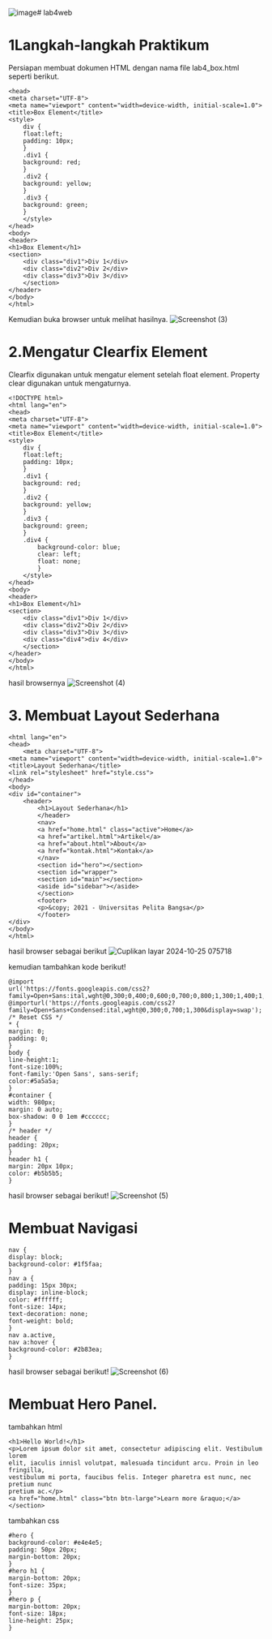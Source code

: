 ![image](https://github.com/user-attachments/assets/d5e0dac4-3271-49b9-b3bc-5cb1b6b06636)# lab4web
# 1Langkah-langkah Praktikum
Persiapan membuat dokumen HTML dengan nama file lab4_box.html seperti berikut.
```<html lang="en">
<head>
<meta charset="UTF-8">
<meta name="viewport" content="width=device-width, initial-scale=1.0">
<title>Box Element</title>
<style>
    div {
    float:left;
    padding: 10px;
    }
    .div1 {
    background: red;
    }
    .div2 {
    background: yellow;
    }
    .div3 {
    background: green;
    }
    </style>
</head>
<body>
<header>
<h1>Box Element</h1>
<section>
    <div class="div1">Div 1</div>
    <div class="div2">Div 2</div>
    <div class="div3">Div 3</div>
    </section>
</header>
</body>
</html>
```
Kemudian buka browser untuk melihat hasilnya.
![Screenshot (3)](https://github.com/user-attachments/assets/35ca4b45-d557-4802-884f-e70859af3534)

# 2.Mengatur Clearfix Element
Clearfix digunakan untuk mengatur element setelah float element. Property clear digunakan untuk
mengaturnya.
```
<!DOCTYPE html>
<html lang="en">
<head>
<meta charset="UTF-8">
<meta name="viewport" content="width=device-width, initial-scale=1.0">
<title>Box Element</title>
<style>
    div {
    float:left;
    padding: 10px;
    }
    .div1 {
    background: red;
    }
    .div2 {
    background: yellow;
    }
    .div3 {
    background: green;
    }
    .div4 {
        background-color: blue;
        clear: left;
        float: none;
        }
    </style>
</head>
<body>
<header>
<h1>Box Element</h1>
<section>
    <div class="div1">Div 1</div>
    <div class="div2">Div 2</div>
    <div class="div3">Div 3</div>
    <div class="div4">div 4</div>
    </section>
</header>
</body>
</html>
```
hasil browsernya
![Screenshot (4)](https://github.com/user-attachments/assets/70ac3c83-91c5-4295-a519-7f47c3256fda)

# 3. Membuat Layout Sederhana
```<!DOCTYPE html>
<html lang="en">
<head>
    <meta charset="UTF-8">
<meta name="viewport" content="width=device-width, initial-scale=1.0">
<title>Layout Sederhana</title>
<link rel="stylesheet" href="style.css">
</head>
<body>
<div id="container">
    <header>
        <h1>Layout Sederhana</h1>
        </header>
        <nav>
        <a href="home.html" class="active">Home</a>
        <a href="artikel.html">Artikel</a>
        <a href="about.html">About</a>
        <a href="kontak.html">Kontak</a>
        </nav>
        <section id="hero"></section>
        <section id="wrapper">
        <section id="main"></section>
        <aside id="sidebar"></aside>
        </section>
        <footer>
        <p>&copy; 2021 - Universitas Pelita Bangsa</p>
        </footer>
</div>
</body>
</html>
```
hasil browser sebagai berikut
![Cuplikan layar 2024-10-25 075718](https://github.com/user-attachments/assets/92dffcd5-9c5c-4be3-9232-720e53272f9d)

kemudian tambahkan kode berikut!
```/* import google font */
@import
url('https://fonts.googleapis.com/css2?family=Open+Sans:ital,wght@0,300;0,400;0,600;0,700;0,800;1,300;1,400;1,600;1,700;1,800&display=swap');
@importurl('https://fonts.googleapis.com/css2?family=Open+Sans+Condensed:ital,wght@0,300;0,700;1,300&display=swap');
/* Reset CSS */
* {
margin: 0;
padding: 0;
}
body {
line-height:1;
font-size:100%;
font-family:'Open Sans', sans-serif;
color:#5a5a5a;
}
#container {
width: 980px;
margin: 0 auto;
box-shadow: 0 0 1em #cccccc;
}
/* header */
header {
padding: 20px;
}
header h1 {
margin: 20px 10px;
color: #b5b5b5;
}
```
hasil browser sebagai berikut!
![Screenshot (5)](https://github.com/user-attachments/assets/22995be0-a9dc-4adf-a77b-9ff432b5387f)
# Membuat Navigasi
```/* navigasi */
nav {
display: block;
background-color: #1f5faa;
}
nav a {
padding: 15px 30px;
display: inline-block;
color: #ffffff;
font-size: 14px;
text-decoration: none;
font-weight: bold;
}
nav a.active,
nav a:hover {
background-color: #2b83ea;
}
```
hasil browser sebagai berikut!
![Screenshot (6)](https://github.com/user-attachments/assets/7153f863-3d9b-4cb1-b62b-f2e78fcd4512)

# Membuat Hero Panel.
tambahkan html
```<section id="hero">
<h1>Hello World!</h1>
<p>Lorem ipsum dolor sit amet, consectetur adipiscing elit. Vestibulum lorem
elit, iaculis innisl volutpat, malesuada tincidunt arcu. Proin in leo fringilla,
vestibulum mi porta, faucibus felis. Integer pharetra est nunc, nec pretium nunc
pretium ac.</p>
<a href="home.html" class="btn btn-large">Learn more &raquo;</a>
</section>
```
tambahkan css
```/* Hero Panel */
#hero {
background-color: #e4e4e5;
padding: 50px 20px;
margin-bottom: 20px;
}
#hero h1 {
margin-bottom: 20px;
font-size: 35px;
}
#hero p {
margin-bottom: 20px;
font-size: 18px;
line-height: 25px;
}
```
